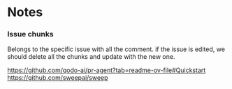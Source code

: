 

# Notes

### Issue chunks
Belongs to the specific issue with all the comment. 
if the issue is edited, we should delete all the chunks and update with the new one.


https://github.com/qodo-ai/pr-agent?tab=readme-ov-file#Quickstart
https://github.com/sweepai/sweep